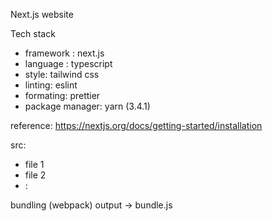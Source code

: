 Next.js website

Tech stack
- framework : next.js
- language : typescript
- style: tailwind css
- linting: eslint
- formating: prettier
- package manager: yarn (3.4.1)


reference: https://nextjs.org/docs/getting-started/installation


src:
 - file 1
 - file 2
 - :


bundling (webpack)
output -> bundle.js 

